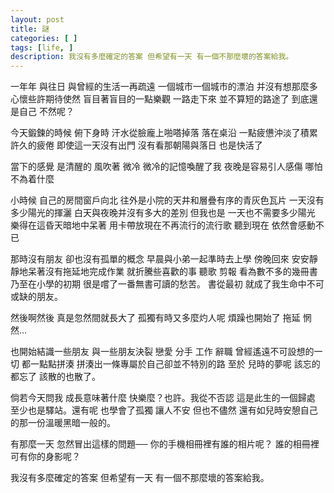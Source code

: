 ```yaml
---
layout: post
title: 謎 
categories: [ ]
tags: [life, ]
description: 我沒有多麼確定的答案 但希望有一天 有一個不那麼壞的答案給我。
---
```



一年年 與往日 與曾經的生活一再疏遠 一個城市一個城市的漂泊 并沒有想那麼多 心懷些許期待使然 盲目著盲目的一點樂觀 
一路走下來 並不算短的路途了 到底還是自己 不然呢？

今天鍛鍊的時候 俯下身時 汗水從臉龐上啪嗒掉落 落在桌沿 一點疲憊沖淡了積累許久的疲倦 即使這一天沒有出門 沒有看那朝陽與落日 也是快活了

當下的感覺 是清醒的 風吹著 微冷 微冷的記憶喚醒了我 夜晚是容易引人感傷 哪怕不為着什麼

小時候 自己的房間窗戶向北 往外是小院的天井和層疊有序的青灰色瓦片 一天沒有多少陽光的揮灑 白天與夜晚并沒有多大的差別 但我也是 一天也不需要多少陽光 樂得在這昏天暗地中呆著 用卡帶放現在不再流行的流行歌 聽到現在 依然會感動不已

那時沒有朋友 卻也沒有孤單的概念 早晨與小弟一起準時去上學 傍晚回來 安安靜靜地呆著沒有拖延地完成作業 就折騰些喜歡的事 聽歌 剪報 看為數不多的幾冊書 乃至在小學的初期 很是嚐了一番無書可讀的愁苦。
書從最初 就成了我生命中不可或缺的朋友。

然後啊然後 真是忽然間就長大了 孤獨有時又多麼灼人呢 煩躁也開始了 拖延 惘然...

也開始結識一些朋友 與一些朋友決裂 戀愛 分手 工作 辭職  曾經遙遠不可設想的一切 都一點點拼湊 拼湊出一條專屬於自己卻並不特別的路 至於 兒時的夢呢 該忘的都忘了 該散的也散了。

倘若今天問我 成長意味著什麼 快樂麼？也許。我從不否認 這是此生的一個歸處 至少也是驛站。還有呢 也學會了孤獨 讓人不安 但也不儘然 還有如兒時安憩自己的那一份溫暖黑暗一般的。

有那麼一天 忽然冒出這樣的問題──
你的手機相冊裡有誰的相片呢？
誰的相冊裡可有你的身影呢？

我沒有多麼確定的答案 但希望有一天 有一個不那麼壞的答案給我。

